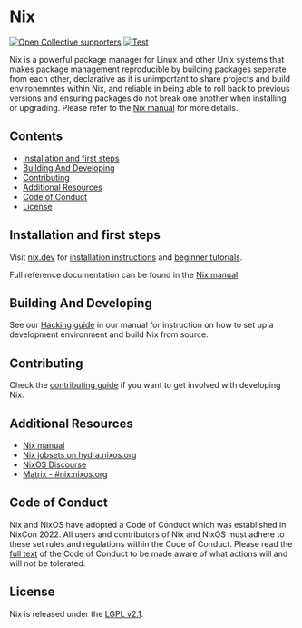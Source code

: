# Nix

[![Open Collective supporters](https://opencollective.com/nixos/tiers/supporter/badge.svg?label=Supporters&color=brightgreen)](https://opencollective.com/nixos)
[![Test](https://github.com/NixOS/nix/workflows/Test/badge.svg)](https://github.com/NixOS/nix/actions)

Nix is a powerful package manager for Linux and other Unix systems that makes package
management reproducible by building packages seperate from each other, declarative as it is unimportant to share projects and build environemntes within Nix, and reliable in being able to roll back to previous versions and ensuring packages do not break one another when installing or upgrading.  Please refer to the [Nix manual](https://nixos.org/nix/manual)
for more details.

## Contents

- [Installation and first steps](#-installation-and-first-steps)
- [Building And Developing](#-building-and-developing)
- [Contributing](#-contributing)
- [Additional Resources](#-additional-resources)
- [Code of Conduct](#code-of-conduct)
- [License](#-license)

## Installation and first steps

Visit [nix.dev](https://nix.dev) for [installation instructions](https://nix.dev/tutorials/install-nix) and [beginner tutorials](https://nix.dev/tutorials/first-steps).

Full reference documentation can be found in the [Nix manual](https://nixos.org/nix/manual).

## Building And Developing

See our [Hacking guide](https://nixos.org/manual/nix/unstable/contributing/hacking.html) in our manual for instruction on how to
 set up a development environment and build Nix from source.

## Contributing

Check the [contributing guide](./CONTRIBUTING.md) if you want to get involved with developing Nix.

## Additional Resources

- [Nix manual](https://nixos.org/nix/manual)
- [Nix jobsets on hydra.nixos.org](https://hydra.nixos.org/project/nix)
- [NixOS Discourse](https://discourse.nixos.org/)
- [Matrix - #nix:nixos.org](https://matrix.to/#/#nix:nixos.org)

## Code of Conduct
Nix and NixOS have adopted a Code of Conduct which was established in NixCon 2022. All users and contributors of Nix and NixOS must adhere to these set rules and regulations within the Code of Conduct. Please read the [full text][code] of the Code of Conduct to be made aware of what actions will and will not be tolerated.

[code]: https://2022.nixcon.org/code-of-conduct.html

## License

Nix is released under the [LGPL v2.1](./COPYING).

